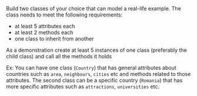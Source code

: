 Build two classes of your choice that can model a real-life example. The class needs to meet the following requirements: 
* at least 5 attributes each
* at least 2 methods each
* one class to inherit from another 

As a demonstration create at least 5 instances of one class (preferably the child class) and call all the methods it holds

Ex: You can have one class (`Country`) that has general attributes about countries such as `area`, `neighbours`, `cities` etc and methods related to those attributes. The second class can be a specific country (`Romania`) that has more specific attributes such as `attractions`, `universities` etc. 

